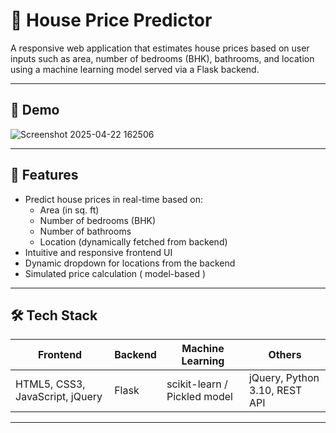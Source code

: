 # 🏡 House Price Predictor

A responsive web application that estimates house prices based on user inputs such as area, number of bedrooms (BHK), bathrooms, and location using a machine learning model served via a Flask backend.

---

## 🚀 Demo

![Screenshot 2025-04-22 162506](https://github.com/user-attachments/assets/2457ca95-5e26-41e8-988f-1014a10692f8)

---

## 📌 Features

- Predict house prices in real-time based on:
  - Area (in sq. ft)
  - Number of bedrooms (BHK)
  - Number of bathrooms
  - Location (dynamically fetched from backend)
- Intuitive and responsive frontend UI
- Dynamic dropdown for locations from the backend
- Simulated price calculation ( model-based )

---

## 🛠️ Tech Stack

| Frontend | Backend | Machine Learning | Others |
|----------|---------|------------------|--------|
| HTML5, CSS3, JavaScript, jQuery | Flask | scikit-learn / Pickled model | jQuery, Python 3.10, REST API |

---



